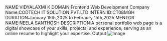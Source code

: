 NAME:VIDYALAXMI K
DOMAIN:Frontend Web Development
Company Name:CODTECH IT SOLUTION  PVT.LTD
INTERN ID:CT08MGH
DURATION:January 15th,2025 to Febraury 15th,2025
MENTOR NAME:NEELA SANTHOSH
DESCRIPTION:A personal portfolio web page is a digital showcase of your skills, projects, and experience, serving as an online  resume to highlight your expertise.
Output:![Image](https://github.com/user-attachments/assets/771e281d-a5a7-43f2-974b-2be01a74f8ca)
